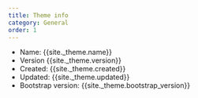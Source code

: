 ```yaml
---
title: Theme info
category: General
order: 1
---
```


* Name: {{site._theme.name}}
* Version {{site._theme.version}}
* Created: {{site._theme.created}}
* Updated: {{site._theme.updated}}
* Bootstrap version: {{site._theme.bootstrap_version}}